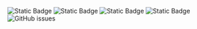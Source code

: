 ![Static Badge](https://img.shields.io/badge/blacklists-60-000000) ![Static Badge](https://img.shields.io/badge/blacklisted-3179306-cc0000) ![Static Badge](https://img.shields.io/badge/whitelisted-2242-00CC00) ![Static Badge](https://img.shields.io/badge/streaming_blacklist-28106-000000) ![GitHub issues](https://img.shields.io/github/issues/fabriziosalmi/blacklists)
